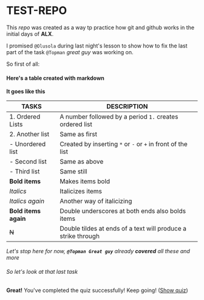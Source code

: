 # TEST-REPO
This *repo* was created as a way tp practice how git and github works in the initial days of **ALX**.

I promised `@Olusola` during last night's lesson to show how to fix the last part of the task `@Topman` *great guy* was working on. 

So first of all:

#### Here's a table created with markdown

**It goes like this**


|TASKS			|DESCRIPTION							|
|-----------------------|---------------------------------------------------------------|
|1. Ordered Lists	|A number followed by a period `1.` creates ordered list	|
|2. Another list	|Same as first							|
| - Unordered list	|Created by inserting `*` or `-` or `+` in front of the list	|
| - Second list		|Same as above							|
| -  Third list		|Same still							|
|**Bold items**		|Makes items bold						|
|*Italics*		|Italicizes items						|
|_Italics again_	|Another way of italicizing					|
|__Bold items again__	|Double underscores at both ends also bolds items		|
|~~N~~			|Double tildes at ends of a text will produce a strike through 	|

_Let's stop here for now, **`@Topman Great guy`** already **covered** all these and more_

###### So let's look at that last _task_



**Great!** You've completed the quiz successfully! Keep going! (<ins>Show quiz</ins>)      												
